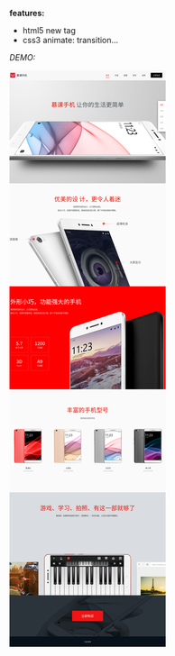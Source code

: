 **features:**

- html5 new tag
- css3 animate: transition...

*DEMO:*

![text](https://github.com/1xuan/front-end-piece/blob/master/product%20display%20page%20by%20html5%20and%20css3/display%20webpage%20by%20html5%20and%20css3.jpg)


